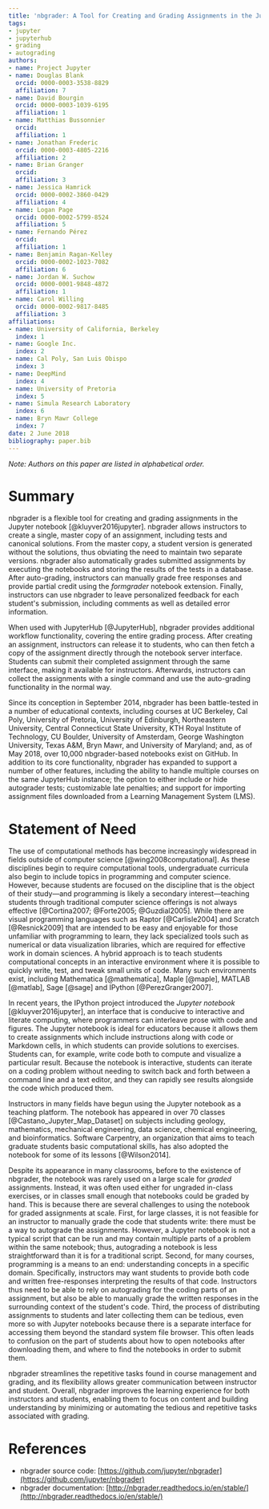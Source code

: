 ```yaml
---
title: 'nbgrader: A Tool for Creating and Grading Assignments in the Jupyter Notebook'
tags:
- jupyter
- jupyterhub
- grading
- autograding
authors:
- name: Project Jupyter
- name: Douglas Blank
  orcid: 0000-0003-3538-8829
  affiliation: 7
- name: David Bourgin
  orcid: 0000-0003-1039-6195
  affiliation: 1
- name: Matthias Bussonnier
  orcid: 
  affiliation: 1
- name: Jonathan Frederic
  orcid: 0000-0003-4805-2216
  affiliation: 2
- name: Brian Granger
  orcid: 
  affiliation: 3
- name: Jessica Hamrick
  orcid: 0000-0002-3860-0429
  affiliation: 4
- name: Logan Page
  orcid: 0000-0002-5799-8524
  affiliation: 5
- name: Fernando Pérez
  orcid: 
  affiliation: 1
- name: Benjamin Ragan-Kelley
  orcid: 0000-0002-1023-7082
  affiliation: 6
- name: Jordan W. Suchow
  orcid: 0000-0001-9848-4872
  affiliation: 1
- name: Carol Willing
  orcid: 0000-0002-9817-8485
  affiliation: 3
affiliations:
- name: University of California, Berkeley
  index: 1
- name: Google Inc.
  index: 2
- name: Cal Poly, San Luis Obispo
  index: 3
- name: DeepMind
  index: 4
- name: University of Pretoria
  index: 5
- name: Simula Research Laboratory
  index: 6
- name: Bryn Mawr College
  index: 7
date: 2 June 2018
bibliography: paper.bib
---
```


*Note: Authors on this paper are listed in alphabetical order.*

# Summary

nbgrader is a flexible tool for creating and grading assignments in the Jupyter
notebook [@kluyver2016jupyter]. nbgrader allows instructors to create a single,
master copy of an assignment, including tests and canonical solutions. From the
master copy, a student version is generated without the solutions, thus
obviating the need to maintain two separate versions. nbgrader also
automatically grades submitted assignments by executing the notebooks and
storing the results of the tests in a database. After auto-grading, instructors
can manually grade free responses and provide partial credit using the
*formgrader* notebook extension. Finally, instructors can use nbgrader to leave
personalized feedback for each student's submission, including comments as well
as detailed error information.

When used with JupyterHub [@JupyterHub], nbgrader provides additional workflow
functionality, covering the entire grading process. After creating an
assignment, instructors can release it to students, who can then fetch a copy of
the assignment directly through the notebook server interface. Students can
submit their completed assignment through the same interface, making it
available for instructors. Afterwards, instructors can collect the assignments
with a single command and use the auto-grading functionality in the normal way.

Since its conception in September 2014, nbgrader has been battle-tested in a
number of educational contexts, including courses at UC Berkeley, Cal Poly,
University of Pretoria, University of Edinburgh, Northeastern University,
Central Connecticut State University, KTH Royal Institute of Technology, CU
Boulder, University of Amsterdam, George Washington University, Texas A&M, Bryn
Mawr, and University of Maryland; and, as of May 2018, over 10,000
nbgrader-based notebooks exist on GitHub. In addition to its core functionality,
nbgrader has expanded to support a number of other features, including the
ability to handle multiple courses on the same JupyterHub instance; the option
to either include or hide autograder tests; customizable late penalties; and
support for importing assignment files downloaded from a Learning Management
System (LMS).

# Statement of Need

The use of computational methods has become increasingly widespread in fields
outside of computer science [@wing2008computational]. As these disciplines begin
to require computational tools, undergraduate curricula also begin to include
topics in programming and computer science. However, because students are
focused on the discipline that is the object of their study—and programming is
likely a secondary interest—teaching students through traditional computer
science offerings is not always effective [@Cortina2007; @Forte2005;
@Guzdial2005]. While there are visual programming languages such as Raptor
[@Carlisle2004] and Scratch [@Resnick2009] that are intended to be easy and
enjoyable for those unfamiliar with programming to learn, they lack specialized
tools such as numerical or data visualization libraries, which are required for
effective work in domain sciences. A hybrid approach is to teach students
computational concepts in an interactive environment where it is possible to
quickly write, test, and tweak small units of code. Many such environments
exist, including Mathematica [@mathematica], Maple [@maple], MATLAB [@matlab],
Sage [@sage] and IPython [@PerezGranger2007].

In recent years, the IPython project introduced the *Jupyter notebook*
[@kluyver2016jupyter], an interface that is conducive to interactive and
literate computing, where programmers can interleave prose with code and
figures. The Jupyter notebook is ideal for educators because it allows them to
create assignments which include instructions along with code or Markdown cells,
in which students can provide solutions to exercises. Students can, for example,
write code both to compute and visualize a particular result. Because the
notebook is interactive, students can iterate on a coding problem without
needing to switch back and forth between a command line and a text editor, and
they can rapidly see results alongside the code which produced them.

Instructors in many fields have begun using the Jupyter notebook as a teaching
platform. The notebook has appeared in over 70 classes
[@Castano_Jupyter_Map_Dataset] on subjects including geology, mathematics,
mechanical engineering, data science, chemical engineering, and bioinformatics.
Software Carpentry, an organization that aims to teach graduate students basic
computational skills, has also adopted the notebook for some of its lessons
[@Wilson2014].

Despite its appearance in many classrooms, before to the existence of nbgrader,
the notebook was rarely used on a large scale for *graded* assignments. Instead,
it was often used either for ungraded in-class exercises, or in classes small
enough that notebooks could be graded by hand. This is because there are several
challenges to using the notebook for graded assignments at scale. First, for
large classes, it is not feasible for an instructor to manually grade the code
that students write: there must be a way to autograde the assignments. However,
a Jupyter notebook is not a typical script that can be run and may contain
multiple parts of a problem within the same notebook; thus, autograding a
notebook is less straightforward than it is for a traditional script. Second,
for many courses, programming is a means to an end: understanding concepts in a
specific domain. Specifically, instructors may want students to provide both
code and written free-responses interpreting the results of that code.
Instructors thus need to be able to rely on autograding for the coding parts of
an assignment, but also be able to manually grade the written responses in the
surrounding context of the student's code. Third, the process of distributing
assignments to students and later collecting them can be tedious, even more so
with Jupyter notebooks because there is a separate interface for accessing them
beyond the standard system file browser. This often leads to confusion on the
part of students about how to open notebooks after downloading them, and where
to find the notebooks in order to submit them.

nbgrader streamlines the repetitive tasks found in course management and
grading, and its flexibility allows greater communication between instructor and
student. Overall, nbgrader improves the learning experience for both instructors
and students, enabling them to focus on content and building understanding by
minimizing or automating the tedious and repetitive tasks associated with
grading.

# References

* nbgrader source code: [https://github.com/jupyter/nbgrader](https://github.com/jupyter/nbgrader)
* nbgrader documentation: [http://nbgrader.readthedocs.io/en/stable/](http://nbgrader.readthedocs.io/en/stable/)
